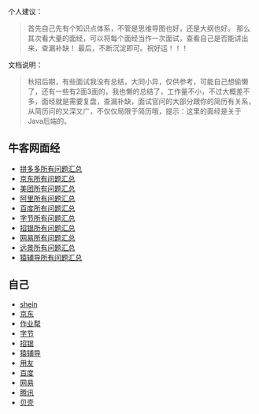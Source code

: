 个人建议：

>  首先自己先有个知识点体系，不管是思维导图也好，还是大纲也好。
> 那么其次看大量的面经，可以将每个面经当作一次面试，查看自己是否能讲出来，查漏补缺！
> 最后，不断沉淀即可。祝好运！！！

文档说明：

> 秋招后期，有些面试我没有总结，大同小异，仅供参考，可能自己想偷懒了，还有一些有2面3面的，我也懒的总结了，工作量不小，不过大概差不多，面经就是需要复盘，查漏补缺，面试官问的大部分跟你的简历有关系，从简历问的又深又广，不仅仅局限于简历哦，提示：这里的面经是关于Java后端的。

## 牛客网面经

- [拼多多所有问题汇总](拼多多所有问题汇总.md)
- [京东所有问题汇总](京东所有问题汇总.md)
- [美团所有问题汇总](美团所有问题汇总.md)
- [阿里所有问题汇总](阿里所有问题汇总.md)
- [百度所有问题汇总](百度所有问题汇总.md)
- [字节所有问题汇总](字节所有问题汇总.md)
- [招银所有问题汇总](招银所有问题汇总.md)
- [网易所有问题汇总](网易所有问题汇总.md)
- [远景所有问题汇总](远景所有问题汇总.md)
- [猿辅导所有问题汇总](猿辅导所有问题汇总.md)

## 自己

- [shein](myshein.md)
- [京东](my京东.md)
- [作业帮](my作业帮.md)
- [字节](my字节.md)
- [招银](my招银.md)
- [猿辅导](my猿辅导.md)
- [用友](my用友.md)
- [百度](my百度.md)
- [网易](my网易.md)
- [腾讯](my腾讯.md)
- [贝壳](my贝壳.md)